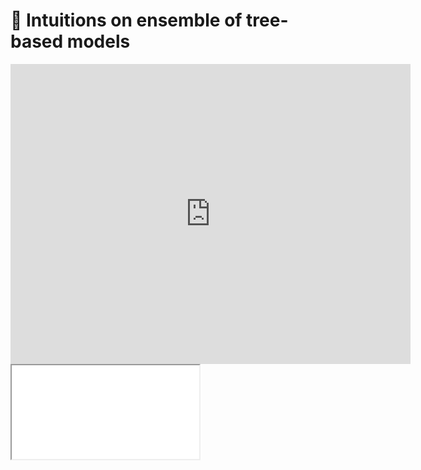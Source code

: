 # 📰 Intuitions on ensemble of tree-based models

<div class="video_player">
<iframe width="640" height="480" src="https://www.youtube.com/embed/Gv1tPH08ciA?rel=0" title="YouTube video player" frameborder="0" rel="0" showinfo="0" allow="accelerometer; autoplay; clipboard-write; encrypted-media; gyroscope; picture-in-picture" allowfullscreen></iframe>
</div>

<iframe src="../slides/index.html?file=../slides/ensemble.md#p1"/>
